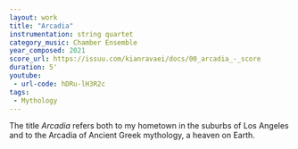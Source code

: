 ```yaml
---
layout: work
title: "Arcadia"
instrumentation: string quartet
category_music: Chamber Ensemble
year_composed: 2021
score_url: https://issuu.com/kianravaei/docs/00_arcadia_-_score
duration: 5'
youtube:
 - url-code: hDRu-lH3R2c
tags:
 - Mythology
---
```

The title _Arcadia_ refers both to my hometown in the suburbs of Los Angeles and to the Arcadia of Ancient Greek mythology, a heaven on Earth.